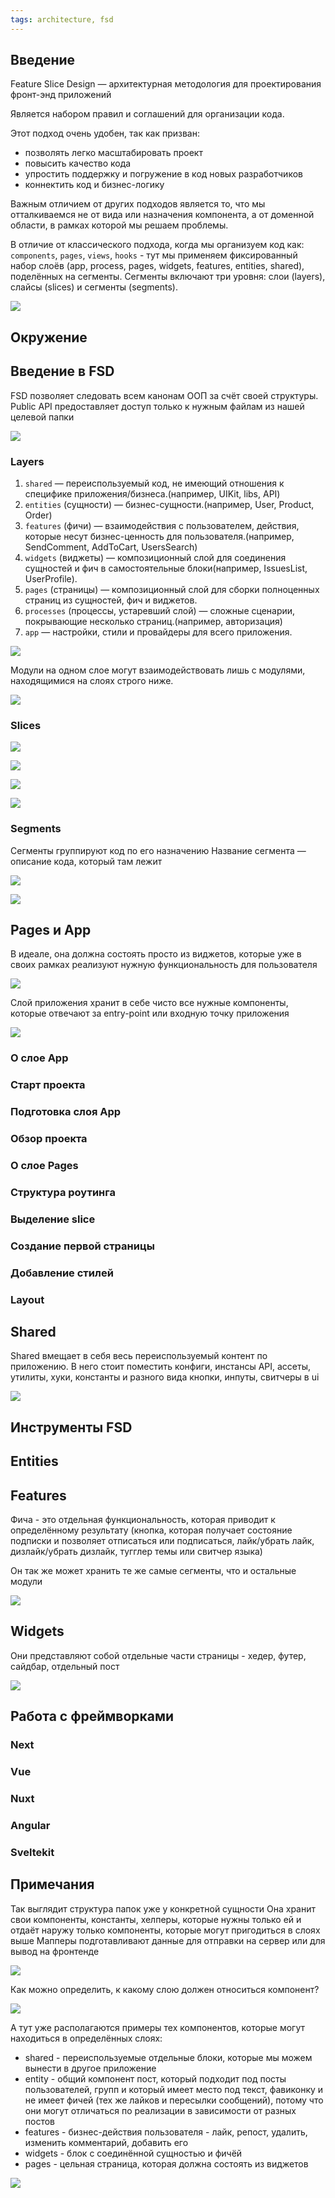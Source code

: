 ```yaml
---
tags: architecture, fsd
---
```


## Введение

Feature Slice Design — архитектурная методология для проектирования фронт-энд приложений

Является набором правил и соглашений для организации кода.

Этот подход очень удобен, так как призван: 
- позволять легко масштабировать проект
- повысить качество кода
- упростить поддержку и погружение в код новых разработчиков
- коннектить код и бизнес-логику

Важным отличием от других подходов является то, что мы отталкиваемся не от вида или назначения компонента, а от доменной области, в рамках которой мы решаем проблемы.

В отличие от классического подхода, когда мы организуем код как: `components`, `pages`, `views`, `hooks` - тут мы применяем фиксированный набор слоёв (app, process, pages, widgets, features, entities, shared), поделённых на сегменты. Сегменты включают три уровня: слои (layers), слайсы (slices) и сегменты (segments). 

![](_png/f5fe1cdff167a3fce7ede416ab165a35.png)

## Окружение

## Введение в FSD

FSD позволяет следовать всем канонам ООП за счёт своей структуры. 
Public API предоставляет доступ только к нужным файлам из нашей целевой папки

![](_png/fcff5795fae57246db44193611de41ec.png)

### Layers

1. `shared` — переиспользуемый код, не имеющий отношения к специфике приложения/бизнеса.(например, UIKit, libs, API)
2. `entities` (сущности) — бизнес-сущности.(например, User, Product, Order)
3. `features` (фичи) — взаимодействия с пользователем, действия, которые несут бизнес-ценность для пользователя.(например, SendComment, AddToCart, UsersSearch)
4. `widgets` (виджеты) — композиционный слой для соединения сущностей и фич в самостоятельные блоки(например, IssuesList, UserProfile).
5. `pages` (страницы) — композиционный слой для сборки полноценных страниц из сущностей, фич и виджетов.
6. `processes` (процессы, устаревший слой) — сложные сценарии, покрывающие несколько страниц.(например, авторизация)
7. `app` — настройки, стили и провайдеры для всего приложения.

![](_png/Pasted%20image%2020250723200022.png)

Модули на одном слое могут взаимодействовать лишь с модулями, находящимися на слоях строго ниже.

![](_png/Pasted%20image%2020250723200039.png)

### Slices



![](_png/Pasted%20image%2020250723200214.png)



![](_png/Pasted%20image%2020250723200233.png)



![](_png/Pasted%20image%2020250723200245.png)



![](_png/Pasted%20image%2020250723200255.png)

### Segments

Сегменты группируют код по его назначению
Название сегмента — описание кода, который там лежит

![](_png/Pasted%20image%2020250723200325.png)



![](_png/Pasted%20image%2020250723200453.png)

## Pages и App

В идеале, она должна состоять просто из виджетов, которые уже в своих рамках реализуют нужную функциональность для пользователя

![](_png/ccb5ac5dacfd1a0d029522f9899a61a7.png)

Слой приложения хранит в себе чисто все нужные компоненты, которые отвечают за entry-point или входную точку приложения

![](_png/120e5cdf9c90ff37dd7d977e268a1078.png)

### О слое App
### Старт проекта
### Подготовка слоя App
### Обзор проекта
### О слое Pages
### Структура роутинга
### Выделение slice
### Создание первой страницы
### Добавление стилей
### Layout




## Shared


Shared вмещает в себя весь переиспользуемый контент по приложению. В него стоит поместить конфиги, инстансы API, ассеты, утилиты, хуки, константы и разного вида кнопки, инпуты, свитчеры в ui

![](_png/2088fec3464b3d31e844b4e3cfee9de1.png)


## Инструменты FSD

## Entities

## Features


Фича - это отдельная функциональность, которая приводит к определённому результату (кнопка, которая получает состояние подписки и позволяет отписаться или подписаться, лайк/убрать лайк, дизлайк/убрать дизлайк, тугглер темы или свитчер языка) 

Он так же может хранить те же самые сегменты, что и остальные модули

![](_png/cbc8276b3c58523df3ee0f91f7df4386.png)

## Widgets

Они представляют собой отдельные части страницы - хедер, футер, сайдбар, отдельный пост

![](_png/d15490886c055b3f6f2cfe559874e802.png)

## Работа с фреймворками
### Next
### Vue
### Nuxt
### Angular
### Sveltekit

## Примечания

Так выглядит структура папок уже у конкретной сущности 
Она хранит свои компоненты, константы, хелперы, которые нужны только ей и отдаёт наружу только компоненты, которые могут пригодиться в слоях выше
Мапперы подготавливают данные для отправки на сервер или для вывод на фронтенде

![](_png/a915f51a7002a6df44c0f65c44ab9886.png)

Как можно определить, к какому слою должен относиться компонент?

![](_png/bc621c3b33b7751abf0904df9575e6be.png)

А тут уже располагаются примеры тех компонентов, которые могут находиться в определённых слоях:
- shared - переиспользуемые отдельные блоки, которые мы можем вынести в другое приложение
- entity - общий компонент пост, который подходит под посты пользователей, групп и который имеет место под текст, фавиконку и не имеет фичей (тех же лайков и пересылки сообщений), потому что они могут отличаться по реализации в зависимости от разных постов
- features - бизнес-действия пользователя - лайк, репост, удалить, изменить комментарий, добавить его
- widgets - блок с соединённой сущностью и фичёй
- pages - цельная страница, которая должна состоять из виджетов

![](_png/e0175e2e7975badb209fb7ea461d7c4c.png)
